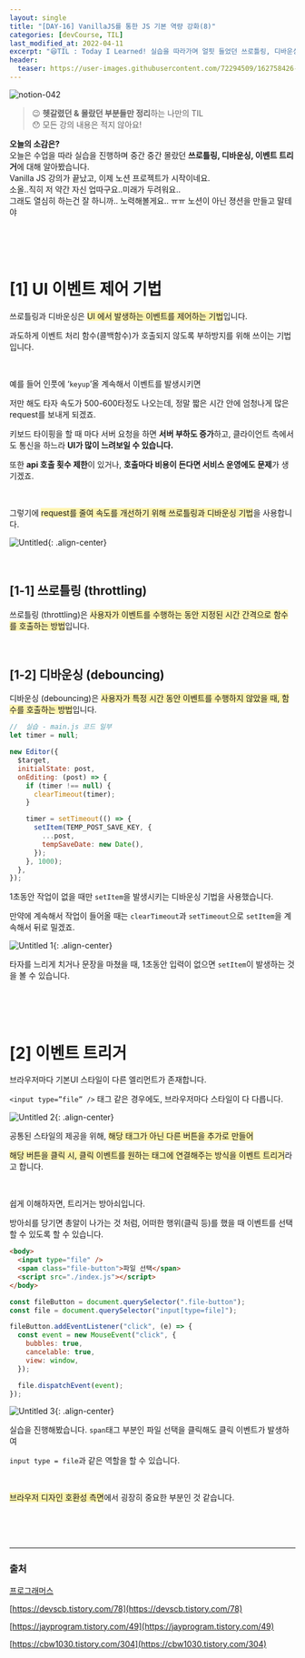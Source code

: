 ```yaml
---
layout: single
title: "[DAY-16] VanillaJS를 통한 JS 기본 역량 강화(8)"
categories: [devCourse, TIL]
last_modified_at: 2022-04-11
excerpt: "😆TIL : Today I Learned! 실습을 따라가며 얼핏 들었던 쓰로틀링, 디바운싱, 이벤트 트리거!"
header:
  teaser: https://user-images.githubusercontent.com/72294509/162758426-918462ad-5734-47a2-ad14-1ec6b20d3555.png
---
```


![notion-042](https://user-images.githubusercontent.com/72294509/162758426-918462ad-5734-47a2-ad14-1ec6b20d3555.png)

> 😉 **헷갈렸던 & 몰랐던 부분들만 정리**하는 나만의 TIL<br>
> 😯 모든 강의 내용은 적지 않아요!

<p class='notice--success'>
	<strong>오늘의 소감은?</strong><br>
	오늘은 수업을 따라 실습을 진행하며 중간 중간 몰랐던 <strong>쓰로틀링, 디바운싱, 이벤트 트리거</strong>에 대해 알아봤습니다. <br>
	Vanilla JS 강의가 끝났고, 이제 노션 프로젝트가 시작이네요.<br>
	소올..직히 저 약간 자신 업따구요..미래가 두려워요.. <br>
	그래도 열심히 하는건 잘 하니까.. 노력해볼게요.. ㅠㅠ 노션이 아닌 졍션을 만들고 말테야
<br>
</p>

<br><br><br>

# [1] UI 이벤트 제어 기법

쓰로틀링과 디바운싱은 <span style="background-color:#fff5b1;">UI 에서 발생하는 이벤트를 제어하는 기법</span>입니다.

과도하게 이벤트 처리 함수(콜백함수)가 호출되지 않도록 부하방지를 위해 쓰이는 기법입니다.

<br>

예를 들어 인풋에 ‘`keyup`’올 계속해서 이벤트를 발생시키면

저만 해도 타자 속도가 500-600타정도 나오는데, 정말 짧은 시간 안에 엄청나게 많은 request를 보내게 되겠죠.

키보드 타이핑을 할 때 마다 서버 요청을 하면 **서버 부하도 증가**하고, 클라이언트 측에서도 통신을 하느라 **UI가 많이 느려보일 수 있습니다.**

또한 **api 호출 횟수 제한**이 있거나, **호출마다 비용이 든다면 서비스 운영에도 문제**가 생기겠죠.

<br>

그렇기에 <span style="background-color:#fff5b1;">request를 줄여 속도를 개선하기 위해 쓰로틀링과 디바운싱 기법</span>을 사용합니다.

![Untitled](https://user-images.githubusercontent.com/72294509/162758445-1347338b-0a96-48cd-a49c-c5cd12c1e634.png){: .align-center}

<br>

## [1-1] 쓰로틀링 (throttling)

쓰로틀링 (throttling)은 <span style="background-color:#fff5b1;">사용자가 이벤트를 수행하는 동안 지정된 시간 간격으로 함수를 호출하는 방법</span>입니다.

<br>

## [1-2] 디바운싱 (debouncing)

디바운싱 (debouncing)은 <span style="background-color:#fff5b1;">사용자가 특정 시간 동안 이벤트를 수행하지 않았을 때, 함수를 호출하는 방법</span>입니다.

```jsx
//  실습 - main.js 코드 일부
let timer = null;

new Editor({
  $target,
  initialState: post,
  onEditing: (post) => {
    if (timer !== null) {
      clearTimeout(timer);
    }

    timer = setTimeout(() => {
      setItem(TEMP_POST_SAVE_KEY, {
        ...post,
        tempSaveDate: new Date(),
      });
    }, 1000);
  },
});
```

1초동안 작업이 없을 때만 `setItem`을 발생시키는 디바운싱 기법을 사용했습니다.

만약에 계속해서 작업이 들어올 때는 `clearTimeout`과 `setTimeout`으로 `setItem`을 계속해서 뒤로 밀겠죠.

![Untitled 1](https://user-images.githubusercontent.com/72294509/162758432-678e8a77-7f39-4476-87c7-0af63c46bb85.png){: .align-center}

타자를 느리게 치거나 문장을 마쳤을 때, 1초동안 입력이 없으면 `setItem`이 발생하는 것을 볼 수 있습니다.

<br><br><br>

# [2] 이벤트 트리거

브라우저마다 기본UI 스타일이 다른 엘리먼트가 존재합니다.

`<input type=”file” />` 태그 같은 경우에도, 브라우저마다 스타일이 다 다릅니다.

![Untitled 2](https://user-images.githubusercontent.com/72294509/162758434-667a1fba-de2e-4299-9a54-bc3d660d17f4.png){: .align-center}

공통된 스타일의 제공을 위해, <span style="background-color:#fff5b1;">해당 태그가 아닌 다른 버튼을 추가로 만들어

<span style="background-color:#fff5b1;">해당 버튼을 클릭 시, 클릭 이벤트를 원하는 태그에 연결해주는 방식을 이벤트 트리거</span>라고 합니다.

<br>

쉽게 이해하자면, 트리거는 방아쇠입니다.

방아쇠를 당기면 총알이 나가는 것 처럼, 어떠한 행위(클릭 등)를 했을 때 이벤트를 선택할 수 있도록 할 수 있습니다.

```html
<body>
  <input type="file" />
  <span class="file-button">파일 선택</span>
  <script src="./index.js"></script>
</body>
```

```jsx
const fileButton = document.querySelector(".file-button");
const file = document.querySelector("input[type=file]");

fileButton.addEventListener("click", (e) => {
  const event = new MouseEvent("click", {
    bubbles: true,
    cancelable: true,
    view: window,
  });

  file.dispatchEvent(event);
});
```

![Untitled 3](https://user-images.githubusercontent.com/72294509/162758442-abe3c52f-a2e8-426d-b7f3-32a60e17e8ab.png){: .align-center}

실습을 진행해봤습니다. `span`태그 부분인 파일 선택을 클릭해도 클릭 이벤트가 발생하여

`input type = file`과 같은 역할을 할 수 있습니다.

<br>

<span style="background-color:#fff5b1;">브라우저 디자인 호환성 측면</span>에서 굉장히 중요한 부분인 것 같습니다.

<br><br><br>

---

### 출처

[프로그래머스](https://programmers.co.kr/)

[https://devscb.tistory.com/78](https://devscb.tistory.com/78)

[https://jayprogram.tistory.com/49](https://jayprogram.tistory.com/49)

[https://cbw1030.tistory.com/304](https://cbw1030.tistory.com/304)
